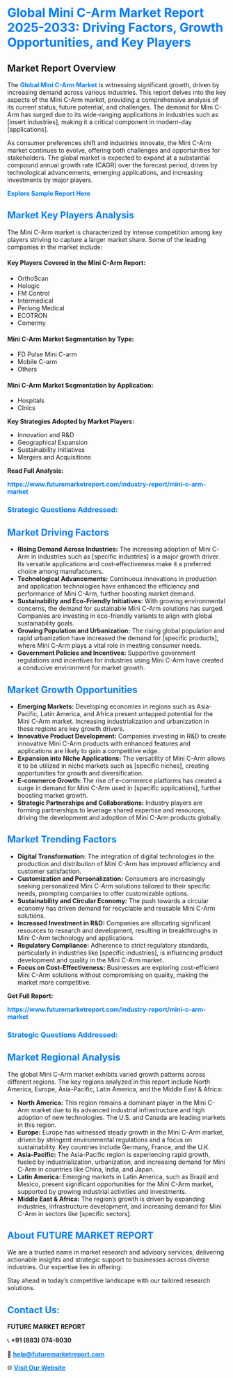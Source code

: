 <h1 style="color: #007BFF;">Global Mini C-Arm Market Report 2025-2033: Driving Factors, Growth Opportunities, and Key Players</h1>

<section id="overview">
<h2>Market Report Overview</h2>
<p>The <a href="https://www.futuremarketreport.com/industry-report/mini-c-arm-market" style="color: #007BFF; text-decoration: none;"><strong>Global Mini C-Arm Market</strong></a> is witnessing significant growth, driven by increasing demand across various industries. This report delves into the key aspects of the Mini C-Arm market, providing a comprehensive analysis of its current status, future potential, and challenges. The demand for Mini C-Arm has surged due to its wide-ranging applications in industries such as [insert industries], making it a critical component in modern-day [applications].</p>
<p>As consumer preferences shift and industries innovate, the Mini C-Arm market continues to evolve, offering both challenges and opportunities for stakeholders. The global market is expected to expand at a substantial compound annual growth rate (CAGR) over the forecast period, driven by technological advancements, emerging applications, and increasing investments by major players.</p>
</section>

<section id="overview">
<p><a href="https://www.futuremarketreport.com/request-sample/reportId=88783" style="color: #007BFF; text-decoration: none;"><strong>Explore Sample Report Here</strong></a></p>
</section>

<section id="key-players">
<h2 style="color: #007BFF;">Market Key Players Analysis</h2>
<p>The Mini C-Arm market is characterized by intense competition among key players striving to capture a larger market share. Some of the leading companies in the market include:</p>
<h4>Key Players Covered in the Mini C-Arm Report:</h4>
<ul><li>OrthoScan</li><li>Hologic</li><li>FM Control</li><li>Intermedical</li><li>Perlong Medical</li><li>ECOTRON</li><li>Comermy</li></ul>
<h4>Mini C-Arm Market Segmentation by Type:</h4>
<ul><li>FD Pulse Mini C-arm</li><li>Mobile C-arm</li><li>Others</li></ul>

<h4>Mini C-Arm Market Segmentation by Application:</h4>
<ul><li>Hospitals</li><li>Clnics</li></ul>
<p><strong>Key Strategies Adopted by Market Players:</strong></p>
<ul>
<li>Innovation and R&D</li>
<li>Geographical Expansion</li>
<li>Sustainability Initiatives</li>
<li>Mergers and Acquisitions</li>
</ul>
</section>

<section>
<p><strong>Read Full Analysis: </strong></p><a href="https://www.futuremarketreport.com/industry-report/mini-c-arm-market" style="color: #007BFF; text-decoration: none;"><strong>https://www.futuremarketreport.com/industry-report/mini-c-arm-market</strong></a>
<h3 style="color: #007BFF;">Strategic Questions Addressed:</h3>
</section>

<section id="driving-factors">
<h2 style="color: #007BFF;">Market Driving Factors</h2>
<ul>
<li><strong>Rising Demand Across Industries:</strong> The increasing adoption of Mini C-Arm in industries such as [specific industries] is a major growth driver. Its versatile applications and cost-effectiveness make it a preferred choice among manufacturers.</li>
<li><strong>Technological Advancements:</strong> Continuous innovations in production and application technologies have enhanced the efficiency and performance of Mini C-Arm, further boosting market demand.</li>
<li><strong>Sustainability and Eco-Friendly Initiatives:</strong> With growing environmental concerns, the demand for sustainable Mini C-Arm solutions has surged. Companies are investing in eco-friendly variants to align with global sustainability goals.</li>
<li><strong>Growing Population and Urbanization:</strong> The rising global population and rapid urbanization have increased the demand for [specific products], where Mini C-Arm plays a vital role in meeting consumer needs.</li>
<li><strong>Government Policies and Incentives:</strong> Supportive government regulations and incentives for industries using Mini C-Arm have created a conducive environment for market growth.</li>
</ul>
</section>

<section id="growth-opportunities">
<h2 style="color: #007BFF;">Market Growth Opportunities</h2>
<ul>
<li><strong>Emerging Markets:</strong> Developing economies in regions such as Asia-Pacific, Latin America, and Africa present untapped potential for the Mini C-Arm market. Increasing industrialization and urbanization in these regions are key growth drivers.</li>
<li><strong>Innovative Product Development:</strong> Companies investing in R&D to create innovative Mini C-Arm products with enhanced features and applications are likely to gain a competitive edge.</li>
<li><strong>Expansion into Niche Applications:</strong> The versatility of Mini C-Arm allows it to be utilized in niche markets such as [specific niches], creating opportunities for growth and diversification.</li>
<li><strong>E-commerce Growth:</strong> The rise of e-commerce platforms has created a surge in demand for Mini C-Arm used in [specific applications], further boosting market growth.</li>
<li><strong>Strategic Partnerships and Collaborations:</strong> Industry players are forming partnerships to leverage shared expertise and resources, driving the development and adoption of Mini C-Arm products globally.</li>
</ul>
</section>

<section id="trending-factors">
<h2 style="color: #007BFF;">Market Trending Factors</h2>
<ul>
<li><strong>Digital Transformation:</strong> The integration of digital technologies in the production and distribution of Mini C-Arm has improved efficiency and customer satisfaction.</li>
<li><strong>Customization and Personalization:</strong> Consumers are increasingly seeking personalized Mini C-Arm solutions tailored to their specific needs, prompting companies to offer customizable options.</li>
<li><strong>Sustainability and Circular Economy:</strong> The push towards a circular economy has driven demand for recyclable and reusable Mini C-Arm solutions.</li>
<li><strong>Increased Investment in R&D:</strong> Companies are allocating significant resources to research and development, resulting in breakthroughs in Mini C-Arm technology and applications.</li>
<li><strong>Regulatory Compliance:</strong> Adherence to strict regulatory standards, particularly in industries like [specific industries], is influencing product development and quality in the Mini C-Arm market.</li>
<li><strong>Focus on Cost-Effectiveness:</strong> Businesses are exploring cost-efficient Mini C-Arm solutions without compromising on quality, making the market more competitive.</li>
</ul>
</section>

<section>
<p><strong>Get Full Report: </strong></p><a href="https://www.futuremarketreport.com/industry-report/mini-c-arm-market" style="color: #007BFF; text-decoration: none;"><strong>https://www.futuremarketreport.com/industry-report/mini-c-arm-market</strong></a>
<h3 style="color: #007BFF;">Strategic Questions Addressed:</h3>
</section>


<section id="regional-analysis">
<h2 style="color: #007BFF;">Market Regional Analysis</h2>
<p>The global Mini C-Arm market exhibits varied growth patterns across different regions. The key regions analyzed in this report include North America, Europe, Asia-Pacific, Latin America, and the Middle East & Africa:</p>
<ul>
<li><strong>North America:</strong> This region remains a dominant player in the Mini C-Arm market due to its advanced industrial infrastructure and high adoption of new technologies. The U.S. and Canada are leading markets in this region.</li>
<li><strong>Europe:</strong> Europe has witnessed steady growth in the Mini C-Arm market, driven by stringent environmental regulations and a focus on sustainability. Key countries include Germany, France, and the U.K.</li>
<li><strong>Asia-Pacific:</strong> The Asia-Pacific region is experiencing rapid growth, fueled by industrialization, urbanization, and increasing demand for Mini C-Arm in countries like China, India, and Japan.</li>
<li><strong>Latin America:</strong> Emerging markets in Latin America, such as Brazil and Mexico, present significant opportunities for the Mini C-Arm market, supported by growing industrial activities and investments.</li>
<li><strong>Middle East & Africa:</strong> The region’s growth is driven by expanding industries, infrastructure development, and increasing demand for Mini C-Arm in sectors like [specific sectors].</li>
</ul>
</section>

<footer>
<h2 style="color: #007BFF;">About FUTURE MARKET REPORT</h2>
<p>We are a trusted name in market research and advisory services, delivering actionable insights and strategic support to businesses across diverse industries. Our expertise lies in offering:</p>

<p>Stay ahead in today’s competitive landscape with our tailored research solutions.</p>

<h2 style="color: #007BFF;">Contact Us:</h2>
<p><strong>FUTURE MARKET REPORT</strong></p>
<p>📞 <strong>+91 (883) 074-8030</strong></p>
<p>📧 <strong><a href="mailto:help@futuremarketreport.com" style="color: #007BFF;">help@futuremarketreport.com</a></strong></p>
<p>🌐 <strong><a href="https://www.futuremarketreport.com/" style="color: #007BFF;">Visit Our Website</a></strong></p>
</footer>
